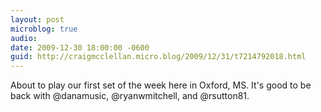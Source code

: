```yaml
---
layout: post
microblog: true
audio: 
date: 2009-12-30 18:00:00 -0600
guid: http://craigmcclellan.micro.blog/2009/12/31/t7214792018.html
---
```

About to play our first set of the week here in Oxford, MS.  It's good to be back with @danamusic, @ryanwmitchell, and @rsutton81.
